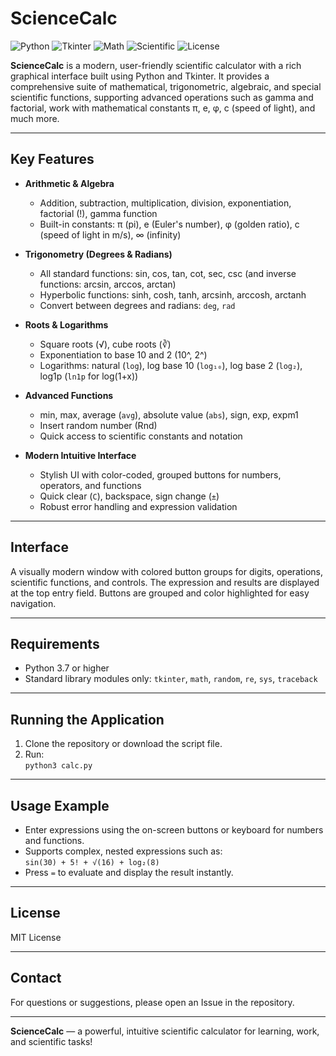 # ScienceCalc

![Python](https://img.shields.io/badge/Python-3776AB?style=flat&logo=python&logoColor=white)
![Tkinter](https://img.shields.io/badge/Tkinter-3776AB?style=flat&logo=python&logoColor=white)
![Math](https://img.shields.io/badge/Math%20Functions-✓-blue)
![Scientific](https://img.shields.io/badge/Scientific%20Calculator-✓-green)
![License](https://img.shields.io/badge/License-MIT-blue)

**ScienceCalc** is a modern, user-friendly scientific calculator with a rich graphical interface built using Python and Tkinter. It provides a comprehensive suite of mathematical, trigonometric, algebraic, and special scientific functions, supporting advanced operations such as gamma and factorial, work with mathematical constants π, e, φ, c (speed of light), and much more.

---

## Key Features

- **Arithmetic & Algebra**
    - Addition, subtraction, multiplication, division, exponentiation, factorial (!), gamma function
    - Built-in constants: π (pi), e (Euler's number), φ (golden ratio), c (speed of light in m/s), ∞ (infinity)

- **Trigonometry (Degrees & Radians)**
    - All standard functions: sin, cos, tan, cot, sec, csc (and inverse functions: arcsin, arccos, arctan)
    - Hyperbolic functions: sinh, cosh, tanh, arcsinh, arccosh, arctanh
    - Convert between degrees and radians: `deg`, `rad`

- **Roots & Logarithms**
    - Square roots (√), cube roots (∛)
    - Exponentiation to base 10 and 2 (10^, 2^)
    - Logarithms: natural (`log`), log base 10 (`log₁₀`), log base 2 (`log₂`), log1p (`ln1p` for log(1+x))

- **Advanced Functions**
    - min, max, average (`avg`), absolute value (`abs`), sign, exp, expm1
    - Insert random number (Rnd)
    - Quick access to scientific constants and notation

- **Modern Intuitive Interface**
    - Stylish UI with color-coded, grouped buttons for numbers, operators, and functions
    - Quick clear (`C`), backspace, sign change (`±`)
    - Robust error handling and expression validation

---

## Interface

A visually modern window with colored button groups for digits, operations, scientific functions, and controls. The expression and results are displayed at the top entry field. Buttons are grouped and color highlighted for easy navigation.

---

## Requirements

- Python 3.7 or higher
- Standard library modules only: `tkinter`, `math`, `random`, `re`, `sys`, `traceback`

---

## Running the Application

1. Clone the repository or download the script file.
2. Run:  
   `python3 calc.py`

---

## Usage Example

- Enter expressions using the on-screen buttons or keyboard for numbers and functions.
- Supports complex, nested expressions such as:  
  `sin(30) + 5! + √(16) + log₂(8)`
- Press `=` to evaluate and display the result instantly.

---

## License

MIT License

---

## Contact

For questions or suggestions, please open an Issue in the repository.

---

**ScienceCalc** — a powerful, intuitive scientific calculator for learning, work, and scientific tasks!
